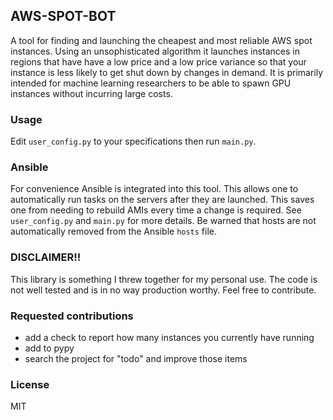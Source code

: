 ## AWS-SPOT-BOT
A tool for finding and launching the cheapest and most reliable AWS spot instances. Using an unsophisticated algorithm it launches instances in regions that have have a low price and a low price variance so that your instance is less likely to get shut down by changes in demand. It is primarily intended for machine learning researchers to be able to spawn GPU instances without incurring large costs.

### Usage
Edit `user_config.py` to your specifications then run `main.py`.   

### Ansible
For convenience Ansible is integrated into this tool. This allows one to automatically run tasks on the servers after they are launched.
This saves one from needing to rebuild AMIs every time a change is required. See `user_config.py` and `main.py` for more details. Be warned that 
hosts are not automatically removed from the Ansible `hosts` file. 


### DISCLAIMER!!
This library is something I threw together for my personal use. The code is not well tested and is in no way production worthy. Feel free to contribute.


### Requested contributions
- add a check to report how many instances you currently have running
- add to pypy
- search the project for "todo" and improve those items


### License
MIT